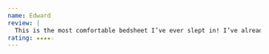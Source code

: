 ```yaml
---
name: Edward
review: |
  This is the most comfortable bedsheet I’ve ever slept in! I’ve already ordered two more sets.
rating: ★★★★☆
---
```

